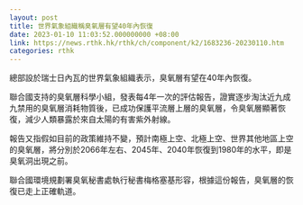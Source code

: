 ```yaml
---
layout: post
title: 世界氣象組織稱臭氧層有望40年內恢復
date: 2023-01-10 11:03:52.000000000 +08:00
link: https://news.rthk.hk/rthk/ch/component/k2/1683236-20230110.htm
categories: rthk
---
```


總部設於瑞士日內瓦的世界氣象組織表示，臭氧層有望在40年內恢復。

聯合國支持的臭氧層科學小組，發表每4年一次的評估報告，證實逐步淘汰近九成九禁用的臭氧層消耗物質後，已成功保護平流層上層的臭氧層，令臭氧層顯著恢復，減少人類暴露於來自太陽的有害紫外射線。

報告又指假如目前的政策維持不變，預計南極上空、北極上空、世界其他地區上空的臭氧層，將分別於2066年左右、2045年、2040年恢復到1980年的水平，即是臭氧洞出現之前。

聯合國環境規劃署臭氧秘書處執行秘書梅格塞基形容，根據這份報告，臭氧層的恢復已走上正確軌道。
